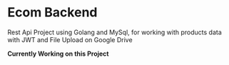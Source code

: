 # Ecom Backend
Rest Api Project using Golang and MySql, for working with products data with JWT and File Upload on Google Drive


**Currently Working on this Project**

